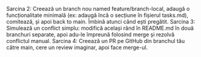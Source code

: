 Sarcina 2: Creează un branch nou named feature/branch-local, adaugă o funcționalitate minimală (ex: adaugă încă o secțiune în fișierul tasks.md), comitează, și apoi back to main. Îmbină atunci când ești pregătit.
Sarcina 3: Simulează un conflict simplu: modifică același rând în README.md în două branchuri separate, apoi adu-le împreună folosind merge și rezolvă conflictul manual.
Sarcina 4: Creează un PR pe GitHub din branchul tău către main, cere un review imaginar, apoi face merge-ul.
